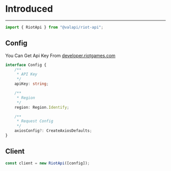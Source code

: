 # Introduced

---

```typescript
import { RiotApi } from "@valapi/riot-api";
```

## Config

You Can Get Api Key From [developer.riotgames.com](https://developer.riotgames.com)

```typescript
interface Config {
    /**
     * API Key
     */
    apiKey: string;

    /**
     * Region
     */
    region: Region.Identify;

    /**
     * Request Config
     */
    axiosConfig?: CreateAxiosDefaults;
}
```

## Client

```typescript
const client = new RiotApi([config]);
```
